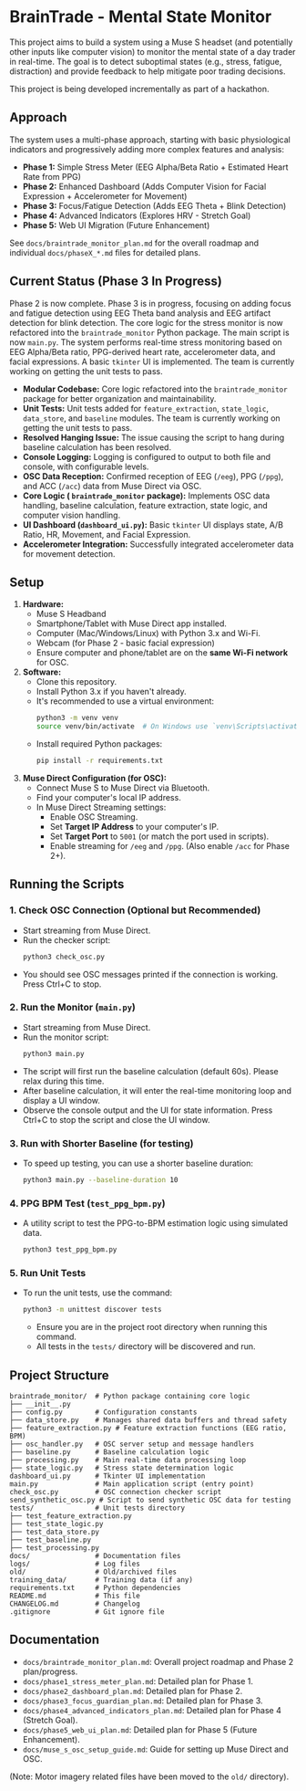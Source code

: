 # BrainTrade - Mental State Monitor

This project aims to build a system using a Muse S headset (and potentially other inputs like computer vision) to monitor the mental state of a day trader in real-time. The goal is to detect suboptimal states (e.g., stress, fatigue, distraction) and provide feedback to help mitigate poor trading decisions.

This project is being developed incrementally as part of a hackathon.

## Approach

The system uses a multi-phase approach, starting with basic physiological indicators and progressively adding more complex features and analysis:

*   **Phase 1:** Simple Stress Meter (EEG Alpha/Beta Ratio + Estimated Heart Rate from PPG)
*   **Phase 2:** Enhanced Dashboard (Adds Computer Vision for Facial Expression + Accelerometer for Movement)
*   **Phase 3:** Focus/Fatigue Detection (Adds EEG Theta + Blink Detection)
*   **Phase 4:** Advanced Indicators (Explores HRV - Stretch Goal)
*   **Phase 5:** Web UI Migration (Future Enhancement)

See `docs/braintrade_monitor_plan.md` for the overall roadmap and individual `docs/phaseX_*.md` files for detailed plans.

## Current Status (Phase 3 In Progress)

Phase 2 is now complete. Phase 3 is in progress, focusing on adding focus and fatigue detection using EEG Theta band analysis and EEG artifact detection for blink detection. The core logic for the stress monitor is now refactored into the `braintrade_monitor` Python package. The main script is now `main.py`. The system performs real-time stress monitoring based on EEG Alpha/Beta ratio, PPG-derived heart rate, accelerometer data, and facial expressions. A basic `tkinter` UI is implemented. The team is currently working on getting the unit tests to pass.

*   **Modular Codebase:** Core logic refactored into the `braintrade_monitor` package for better organization and maintainability.
*   **Unit Tests:** Unit tests added for `feature_extraction`, `state_logic`, `data_store`, and `baseline` modules. The team is currently working on getting the unit tests to pass.
*   **Resolved Hanging Issue:** The issue causing the script to hang during baseline calculation has been resolved.
*   **Console Logging:** Logging is configured to output to both file and console, with configurable levels.
*   **OSC Data Reception:** Confirmed reception of EEG (`/eeg`), PPG (`/ppg`), and ACC (`/acc`) data from Muse Direct via OSC.
*   **Core Logic ( `braintrade_monitor` package):** Implements OSC data handling, baseline calculation, feature extraction, state logic, and computer vision handling.
*   **UI Dashboard (`dashboard_ui.py`):** Basic `tkinter` UI displays state, A/B Ratio, HR, Movement, and Facial Expression.
*   **Accelerometer Integration:** Successfully integrated accelerometer data for movement detection.
## Setup

1.  **Hardware:**
    *   Muse S Headband
    *   Smartphone/Tablet with Muse Direct app installed.
    *   Computer (Mac/Windows/Linux) with Python 3.x and Wi-Fi.
    *   Webcam (for Phase 2 - basic facial expression)
    *   Ensure computer and phone/tablet are on the **same Wi-Fi network** for OSC.
2.  **Software:**
    *   Clone this repository.
    *   Install Python 3.x if you haven't already.
    *   It's recommended to use a virtual environment:
        ```bash
        python3 -m venv venv
        source venv/bin/activate  # On Windows use `venv\Scripts\activate`
        ```
    *   Install required Python packages:
        ```bash
        pip install -r requirements.txt
        ```
3.  **Muse Direct Configuration (for OSC):**
    *   Connect Muse S to Muse Direct via Bluetooth.
    *   Find your computer's local IP address.
    *   In Muse Direct Streaming settings:
        *   Enable OSC Streaming.
        *   Set **Target IP Address** to your computer's IP.
        *   Set **Target Port** to `5001` (or match the port used in scripts).
        *   Enable streaming for `/eeg` and `/ppg`. (Also enable `/acc` for Phase 2+).

## Running the Scripts

### 1. Check OSC Connection (Optional but Recommended)

*   Start streaming from Muse Direct.
*   Run the checker script:
    ```bash
    python3 check_osc.py
    ```
*   You should see OSC messages printed if the connection is working. Press Ctrl+C to stop.

### 2. Run the Monitor (`main.py`)

*   Start streaming from Muse Direct.
*   Run the monitor script:
    ```bash
    python3 main.py
    ```
*   The script will first run the baseline calculation (default 60s). Please relax during this time.
*   After baseline calculation, it will enter the real-time monitoring loop and display a UI window.
*   Observe the console output and the UI for state information. Press Ctrl+C to stop the script and close the UI window.

### 3. Run with Shorter Baseline (for testing)

*   To speed up testing, you can use a shorter baseline duration:
    ```bash
    python3 main.py --baseline-duration 10 
    ```

### 4. PPG BPM Test (`test_ppg_bpm.py`)

*   A utility script to test the PPG-to-BPM estimation logic using simulated data.
    ```bash
    python3 test_ppg_bpm.py
    ```

### 5. Run Unit Tests

*   To run the unit tests, use the command:
    ```bash
    python3 -m unittest discover tests
    ```
    *   Ensure you are in the project root directory when running this command.
    *   All tests in the `tests/` directory will be discovered and run.

## Project Structure

```
braintrade_monitor/  # Python package containing core logic
├── __init__.py
├── config.py        # Configuration constants
├── data_store.py    # Manages shared data buffers and thread safety
├── feature_extraction.py # Feature extraction functions (EEG ratio, BPM)
├── osc_handler.py   # OSC server setup and message handlers
├── baseline.py      # Baseline calculation logic
├── processing.py    # Main real-time data processing loop
├── state_logic.py   # Stress state determination logic
dashboard_ui.py      # Tkinter UI implementation
main.py              # Main application script (entry point)
check_osc.py         # OSC connection checker script
send_synthetic_osc.py # Script to send synthetic OSC data for testing
tests/               # Unit tests directory
├── test_feature_extraction.py
├── test_state_logic.py
├── test_data_store.py
├── test_baseline.py
├── test_processing.py
docs/                # Documentation files
logs/                # Log files
old/                 # Old/archived files
training_data/       # Training data (if any)
requirements.txt     # Python dependencies
README.md            # This file
CHANGELOG.md         # Changelog
.gitignore           # Git ignore file
```


## Documentation

*   `docs/braintrade_monitor_plan.md`: Overall project roadmap and Phase 2 plan/progress.
*   `docs/phase1_stress_meter_plan.md`: Detailed plan for Phase 1.
*   `docs/phase2_dashboard_plan.md`: Detailed plan for Phase 2.
*   `docs/phase3_focus_guardian_plan.md`: Detailed plan for Phase 3.
*   `docs/phase4_advanced_indicators_plan.md`: Detailed plan for Phase 4 (Stretch Goal).
*   `docs/phase5_web_ui_plan.md`: Detailed plan for Phase 5 (Future Enhancement).
*   `docs/muse_s_osc_setup_guide.md`: Guide for setting up Muse Direct and OSC.

(Note: Motor imagery related files have been moved to the `old/` directory).